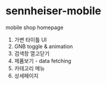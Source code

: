 # sennheiser-mobile
mobile shop homepage

1. 가변 타이틀 UI
2. GNB toggle & animation
3. 검색창 열고닫기
4. 제품보기 - data fetching
5. 카테고리 메뉴
6. 상세페이지